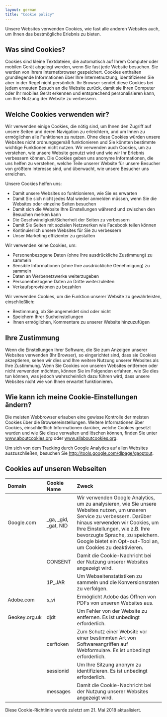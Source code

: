 ```yaml
---
layout: german
title: "Cookie policy"
---
```


Unsere Websites verwenden Cookies, wie fast alle anderen Websites auch, um Ihnen das bestmögliche Erlebnis zu bieten.

## Was sind Cookies?

Cookies sind kleine Textdateien, die automatisch auf Ihrem Computer oder mobilen Gerät abgelegt werden, wenn Sie fast jede Website besuchen. Sie werden von Ihrem Internetbrowser gespeichert. Cookies enthalten grundlegende Informationen über Ihre Internetnutzung, identifizieren Sie aber in der Regel nicht persönlich. Ihr Browser sendet diese Cookies bei jedem erneuten Besuch an die Website zurück, damit sie Ihren Computer oder Ihr mobiles Gerät erkennen und entsprechend personalisieren kann, um Ihre Nutzung der Website zu verbessern.

## Welche Cookies verwenden wir?

Wir verwenden einige Cookies, die nötig sind, um Ihnen den Zugriff auf unsere Seiten und deren Navigation zu erleichtern, und um Ihnen zu ermöglichen alle Funktionen zu nutzen. Ohne diese Cookies würden unsere Websites nicht ordnungsgemäß funktionieren und Sie könnten bestimmte wichtige Funktionen nicht nutzen. Wir verwenden auch Cookies, um zu verstehen, wie unsere Website genutzt wird und wie wir Ihr Erlebnis verbessern können. Die Cookies geben uns anonyme Informationen, die uns helfen zu verstehen, welche Teile unserer Website für unsere Besucher von größtem Interesse sind, und überwacht, wie unsere Besucher uns erreichen.
 
Unsere Cookies helfen uns:
- Damit unsere Websites so funktionieren, wie Sie es erwarten
- Damit Sie sich nicht jedes Mal wieder anmelden müssen, wenn Sie die Websites oder einzelne Seiten besuchen
- Damit sich die Website Ihre Einstellungen während und zwischen den Besuchen merken kann
- Die Geschwindigkeit/Sicherheit der Seiten zu verbessern
- Damit Sie Seiten mit sozialen Netzwerken wie Facebook teilen können
- Kontinuierlich unsere Websites für Sie zu verbessern
- Unser Marketing effizienter zu gestalten
 
Wir verwenden keine Cookies, um:
- Personenbezogene Daten (ohne Ihre ausdrückliche Zustimmung) zu sammeln
- Sensible Informationen (ohne Ihre ausdrückliche Genehmigung) zu sammeln
- Daten an Werbenetzwerke weiterzugeben
- Personenbezogene Daten an Dritte weiterzuleiten
- Verkaufsprovisionen zu bezahlen
 
Wir verwenden Cookies, um die Funktion unserer Website zu gewährleisten, einschließlich:
- Bestimmung, ob Sie angemeldet sind oder nicht
- Speichern Ihrer Sucheinstellungen
- Ihnen ermöglichen, Kommentare zu unserer Website hinzuzufügen
 
## Ihre Zustimmung

Wenn die Einstellungen Ihrer Software, die Sie zum Anzeigen unserer Websites verwenden (Ihr Browser), so eingerichtet sind, dass sie Cookies akzeptieren, sehen wir dies und Ihre weitere Nutzung unserer Websites als Ihre Zustimmung. Wenn Sie Cookies von unseren Websites entfernen oder nicht verwenden möchten, können Sie im Folgenden erfahren, wie Sie dies tun können, was jedoch wahrscheinlich dazu führen wird, dass unsere Websites nicht wie von Ihnen erwartet funktionieren.
 
## Wie kann ich meine Cookie-Einstellungen ändern?

Die meisten Webbrowser erlauben eine gewisse Kontrolle der meisten Cookies über die Browsereinstellungen. Weitere Informationen über Cookies, einschließlich Informationen darüber, welche Cookies gesetzt wurden und wie Sie diese verwalten und löschen können, finden Sie unter www.aboutcookies.org oder www.allaboutcookies.org.

Um sich von dem Tracking durch Google Analytics auf allen Websites auszuschließen, besuchen Sie http://tools.google.com/dlpage/gaoptout.
 
## Cookies auf unseren Webseiten

| Domain | Cookie Name | Zweck |
| :----- | :---------- | :------ |
| Google.com | \_ga, \_gid, \_gat, NID | Wir verwenden Google Analytics, um zu analysieren, wie Sie unsere Websites nutzen, um unseren Service zu verbessern. Darüber hinaus verwenden wir Cookies, um Ihre Einstellungen, wie z.B. Ihre bevorzugte Sprache, zu speichern. Google bietet ein Opt-out-Tool an, um Cookies zu deaktivieren. |
| | CONSENT | Damit die Cookie-Nachricht bei der Nutzung unserer Websites angezeigt wird. |
| | 1P_JAR | Um Webseitenstatistiken zu sammeln und die Konversionsraten zu verfolgen. |
|Adobe.com | s_vi | Ermöglicht Adobe das Öffnen von PDFs von unseren Websites aus. |
| Geokey.org.uk | djdt | Um Fehler von der Website zu entfernen. Es ist unbedingt erforderlich. |
| | csrftoken | Zum Schutz einer Website vor einer bestimmten Art von Softwareangriffen auf Webformulare. Es ist unbedingt erforderlich. |
| | sessionid | Um Ihre Sitzung anonym zu identifizieren. Es ist unbedingt erforderlich. |
| | messages | Damit die Cookie-Nachricht bei der Nutzung unserer Websites angezeigt wird. |

Diese Cookie-Richtlinie wurde zuletzt am 21. Mai 2018 aktualisiert.
